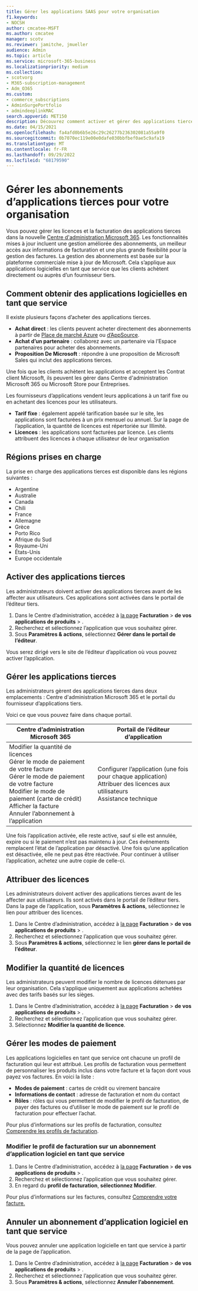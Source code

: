 ```yaml
---
title: Gérer les applications SAAS pour votre organisation
f1.keywords:
- NOCSH
author: cmcatee-MSFT
ms.author: cmcatee
manager: scotv
ms.reviewer: jamitche, jmueller
audience: Admin
ms.topic: article
ms.service: microsoft-365-business
ms.localizationpriority: medium
ms.collection:
- scotvorg
- M365-subscription-management
- Adm_O365
ms.custom:
- commerce_subscriptions
- AdminSurgePortfolio
- admindeeplinkMAC
search.appverid: MET150
description: Découvrez comment activer et gérer des applications tierces dans Centre d'administration Microsoft 365.
ms.date: 04/15/2021
ms.openlocfilehash: fa4afd0b6b5e26c29c26277b236302081a55a9f0
ms.sourcegitcommit: 0b7070ec119e00e0dafe030bbfbef0ae5c9afa19
ms.translationtype: MT
ms.contentlocale: fr-FR
ms.lasthandoff: 09/29/2022
ms.locfileid: "68179590"
---
```

# <a name="manage-third-party-app-subscriptions-for-your-organization"></a>Gérer les abonnements d’applications tierces pour votre organisation

Vous pouvez gérer les licences et la facturation des applications tierces dans la nouvelle <a href="https://go.microsoft.com/fwlink/p/?linkid=2024339" target="_blank">Centre d'administration Microsoft 365</a>. Les fonctionnalités mises à jour incluent une gestion améliorée des abonnements, un meilleur accès aux informations de facturation et une plus grande flexibilité pour la gestion des factures. La gestion des abonnements est basée sur la plateforme commerciale mise à jour de Microsoft. Cela s’applique aux applications logicielles en tant que service que les clients achètent directement ou auprès d’un fournisseur tiers.

## <a name="how-to-get-software-as-a-service-apps"></a>Comment obtenir des applications logicielles en tant que service

Il existe plusieurs façons d’acheter des applications tierces.

- **Achat direct** : les clients peuvent acheter directement des abonnements à partir de [Place de marché Azure](https://azuremarketplace.microsoft.com/marketplace/) ou [d’AppSource](https://appsource.microsoft.com/).
- **Achat d’un partenaire** : collaborez avec un partenaire via l’Espace partenaires pour acheter des abonnements.
- **Proposition De Microsoft** : répondre à une proposition de Microsoft Sales qui inclut des applications tierces.

Une fois que les clients achètent les applications et acceptent les Contrat client Microsoft, ils peuvent les gérer dans Centre d'administration Microsoft 365 ou Microsoft Store pour Entreprises.

Les fournisseurs d’applications vendent leurs applications à un tarif fixe ou en achetant des licences pour les utilisateurs.

- **Tarif fixe** : également appelé tarification basée sur le site, les applications sont facturées à un prix mensuel ou annuel. Sur la page de l’application, la quantité de licences est répertoriée sur Illimité.
- **Licences** : les applications sont facturées par licence. Les clients attribuent des licences à chaque utilisateur de leur organisation

## <a name="supported-regions"></a>Régions prises en charge

La prise en charge des applications tierces est disponible dans les régions suivantes :

- Argentine
- Australie
- Canada
- Chili
- France
- Allemagne
- Grèce
- Porto Rico
- Afrique du Sud
- Royaume-Uni
- États-Unis
- Europe occidentale

## <a name="activate-third-party-apps"></a>Activer des applications tierces

Les administrateurs doivent activer des applications tierces avant de les affecter aux utilisateurs. Ces applications sont activées dans le portail de l’éditeur tiers.

1. Dans le Centre d’administration, accédez à <a href="https://go.microsoft.com/fwlink/p/?linkid=2125823" target="_blank">la page</a> **Facturation** > **de vos applications de produits** > .
2. Recherchez et sélectionnez l’application que vous souhaitez gérer.
3. Sous **Paramètres & actions**, sélectionnez **Gérer dans le portail de l’éditeur**.

Vous serez dirigé vers le site de l’éditeur d’application où vous pouvez activer l’application.

## <a name="manage-third-party-apps"></a>Gérer les applications tierces

Les administrateurs gèrent des applications tierces dans deux emplacements : Centre d'administration Microsoft 365 et le portail du fournisseur d’applications tiers.

Voici ce que vous pouvez faire dans chaque portail.

| Centre d’administration Microsoft 365 | Portail de l’éditeur d’application |
| --- | --- |
| Modifier la quantité de licences <br> Gérer le mode de paiement de votre facture <br> Gérer le mode de paiement de votre facture <br> Modifier le mode de paiement (carte de crédit) <br> Afficher la facture <br> Annuler l’abonnement à l’application | Configurer l’application (une fois pour chaque application) <br> Attribuer des licences aux utilisateurs <br> Assistance technique |

Une fois l’application activée, elle reste active, sauf si elle est annulée, expire ou si le paiement n’est pas maintenu à jour. Ces événements remplacent l’état de l’application par désactivé. Une fois qu’une application est désactivée, elle ne peut pas être réactivée. Pour continuer à utiliser l’application, achetez une autre copie de celle-ci.

## <a name="assign-licenses"></a>Attribuer des licences

Les administrateurs doivent activer des applications tierces avant de les affecter aux utilisateurs. Ils sont activés dans le portail de l’éditeur tiers. Dans la page de l’application, sous **Paramètres & actions**, sélectionnez le lien pour attribuer des licences.

1. Dans le Centre d’administration, accédez à <a href="https://go.microsoft.com/fwlink/p/?linkid=2125823" target="_blank">la page</a> **Facturation** > **de vos applications de produits** > .
2. Recherchez et sélectionnez l’application que vous souhaitez gérer.
3. Sous **Paramètres & actions**, sélectionnez le lien **gérer dans le portail de l’éditeur**.

## <a name="change-license-quantity"></a>Modifier la quantité de licences

Les administrateurs peuvent modifier le nombre de licences détenues par leur organisation. Cela s’applique uniquement aux applications achetées avec des tarifs basés sur les sièges.

1. Dans le Centre d’administration, accédez à <a href="https://go.microsoft.com/fwlink/p/?linkid=2125823" target="_blank">la page</a> **Facturation** > **de vos applications de produits** > .
2. Recherchez et sélectionnez l’application que vous souhaitez gérer.
3. Sélectionnez **Modifier la quantité de licence**.

## <a name="manage-payment-methods"></a>Gérer les modes de paiement

Les applications logicielles en tant que service ont chacune un profil de facturation qui leur est attribué. Les profils de facturation vous permettent de personnaliser les produits inclus dans votre facture et la façon dont vous payez vos factures. En voici la liste :

- **Modes de paiement** : cartes de crédit ou virement bancaire
- **Informations de contact** : adresse de facturation et nom du contact
- **Rôles** : rôles qui vous permettent de modifier le profil de facturation, de payer des factures ou d’utiliser le mode de paiement sur le profil de facturation pour effectuer l’achat.

Pour plus d’informations sur les profils de facturation, consultez [Comprendre les profils de facturation](/microsoft-store/billing-profile).

### <a name="change-the-billing-profile-on-a-software-as-a-service-app-subscription"></a>Modifier le profil de facturation sur un abonnement d’application logiciel en tant que service

1. Dans le Centre d’administration, accédez à <a href="https://go.microsoft.com/fwlink/p/?linkid=2125823" target="_blank">la page</a> **Facturation** > **de vos applications de produits** > .
2. Recherchez et sélectionnez l’application que vous souhaitez gérer.
3. En regard du **profil de facturation**, **sélectionnez Modifier**.

Pour plus d’informations sur les factures, consultez [Comprendre votre facture.](billing-and-payments/understand-your-invoice.md)

## <a name="cancel-a-software-as-a-service-app-subscription"></a>Annuler un abonnement d’application logiciel en tant que service

Vous pouvez annuler une application logicielle en tant que service à partir de la page de l’application.

1. Dans le Centre d’administration, accédez à <a href="https://go.microsoft.com/fwlink/p/?linkid=2125823" target="_blank">la page</a> **Facturation** > **de vos applications de produits** > .
2. Recherchez et sélectionnez l’application que vous souhaitez gérer.
3. Sous **Paramètres & actions**, sélectionnez **Annuler l’abonnement**.
